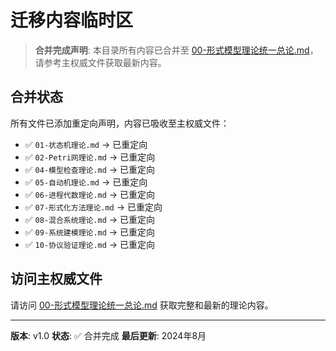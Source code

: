 # 迁移内容临时区

> **合并完成声明**: 本目录所有内容已合并至 [00-形式模型理论统一总论.md](../00-形式模型理论统一总论.md)，请参考主权威文件获取最新内容。

## 合并状态

所有文件已添加重定向声明，内容已吸收至主权威文件：

- ✅ `01-状态机理论.md` → 已重定向
- ✅ `02-Petri网理论.md` → 已重定向
- ✅ `04-模型检查理论.md` → 已重定向
- ✅ `05-自动机理论.md` → 已重定向
- ✅ `06-进程代数理论.md` → 已重定向
- ✅ `07-形式化方法理论.md` → 已重定向
- ✅ `08-混合系统理论.md` → 已重定向
- ✅ `09-系统建模理论.md` → 已重定向
- ✅ `10-协议验证理论.md` → 已重定向

## 访问主权威文件

请访问 [00-形式模型理论统一总论.md](../00-形式模型理论统一总论.md) 获取完整和最新的理论内容。

---

**版本**: v1.0
**状态**: ✅ 合并完成
**最后更新**: 2024年8月
